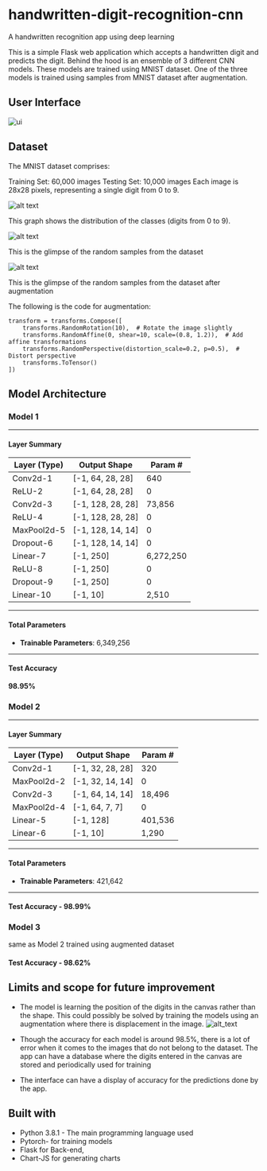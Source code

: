 # handwritten-digit-recognition-cnn
A handwritten recognition app using deep learning

This is a simple Flask web application which accepts a handwritten digit and predicts the digit. Behind the hood is an ensemble of 3 different CNN models. These models are trained using MNIST dataset. One of the three models is trained using samples from MNIST dataset after augmentation. 

 ## User Interface

![ui](ui.gif)

## Dataset
The MNIST dataset comprises:

Training Set: 60,000 images
Testing Set: 10,000 images 
Each image is 28x28 pixels, representing a single digit from 0 to 9.

![alt text](mnist_hist.png)

This graph shows the distribution of the classes (digits from 0 to 9).

![alt text](mnist.png)

This is the glimpse of the random samples from the dataset

![alt text](mnist_aug.png)

This is the glimpse of the random samples from the dataset after augmentation

The following is the code for augmentation:
```
transform = transforms.Compose([
    transforms.RandomRotation(10),  # Rotate the image slightly
    transforms.RandomAffine(0, shear=10, scale=(0.8, 1.2)),  # Add affine transformations
    transforms.RandomPerspective(distortion_scale=0.2, p=0.5),  # Distort perspective
    transforms.ToTensor()
])
```



## Model Architecture
### Model 1

---

#### Layer Summary

| Layer (Type)      | Output Shape         | Param #      |
|--------------------|----------------------|--------------|
| Conv2d-1          | [-1, 64, 28, 28]    | 640          |
| ReLU-2            | [-1, 64, 28, 28]    | 0            |
| Conv2d-3          | [-1, 128, 28, 28]   | 73,856       |
| ReLU-4            | [-1, 128, 28, 28]   | 0            |
| MaxPool2d-5       | [-1, 128, 14, 14]   | 0            |
| Dropout-6         | [-1, 128, 14, 14]   | 0            |
| Linear-7          | [-1, 250]           | 6,272,250    |
| ReLU-8            | [-1, 250]           | 0            |
| Dropout-9         | [-1, 250]           | 0            |
| Linear-10         | [-1, 10]            | 2,510        |

---

#### Total Parameters

- **Trainable Parameters**: 6,349,256  

---

#### Test Accuracy

**98.95%**


### Model 2

---

#### Layer Summary

| Layer (Type)      | Output Shape         | Param #      |
|--------------------|----------------------|--------------|
| Conv2d-1          | [-1, 32, 28, 28]    | 320          |
| MaxPool2d-2       | [-1, 32, 14, 14]    | 0            |
| Conv2d-3          | [-1, 64, 14, 14]    | 18,496       |
| MaxPool2d-4       | [-1, 64, 7, 7]      | 0            |
| Linear-5          | [-1, 128]           | 401,536      |
| Linear-6          | [-1, 10]            | 1,290        |

---

#### Total Parameters

- **Trainable Parameters**: 421,642  

---

#### Test Accuracy - **98.99%**


### Model 3 
same as Model 2 trained using augmented dataset
#### Test Accuracy - **98.62%**


## Limits and scope for future improvement
- The model is learning the position of the digits in the canvas rather than the shape. This could possibly be solved by training the models using an augmentation where there is displacement in the image.
  ![alt_text](er_2.PNG)
  
- Though the accuracy for each model is around 98.5%, there is a lot of error when it comes to the images that do not belong to the dataset. The app can have a database where the digits entered in the canvas are stored and periodically used for training
- The interface can have a display of accuracy for the predictions done by the app.


## Built with

- Python 3.8.1 - The main programming language used
- Pytorch- for training models
- Flask for Back-end,
- Chart-JS for generating charts



